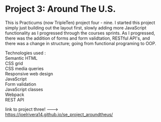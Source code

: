 # Project 3: Around The U.S.

This is Practicums (now TripleTen) project four - nine. I started this project simply just building out the layout first, slowly adding more JavaScript functionality as I progressed through the courses sprints. As I progressed, there was the addition of forms and form validtation, RESTful API's, and there was a change in structure; going from functional programing to OOP.

Technologies used : <br>
Semantic HTML <br>
CSS grid<br>
CSS media queries<br>
Responsive web design<br>
JavaScript<br>
Form validation<br>
JavaScript classes<br>
Webpack<br>
REST API

link to project three! ---> https://joelrivera14.github.io/se_project_aroundtheus/
